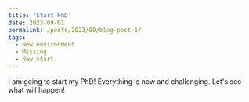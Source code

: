 ```yaml
---
title: 'Start PhD'
date: 2023-09-01
permalink: /posts/2023/09/blog-post-1/
tags:
  - New environment
  - Missing
  - New start
---
```


I am going to start my PhD! Everything is new and challenging. Let's see what will happen!
<!-- This is a sample blog post. Lorem ipsum I can't remember the rest of lorem ipsum and don't have an internet connection right now. Testing testing testing this blog post. Blog posts are cool. -->

<!-- Headings are cool
======

You can have many headings
======

Aren't headings cool?
------ -->
